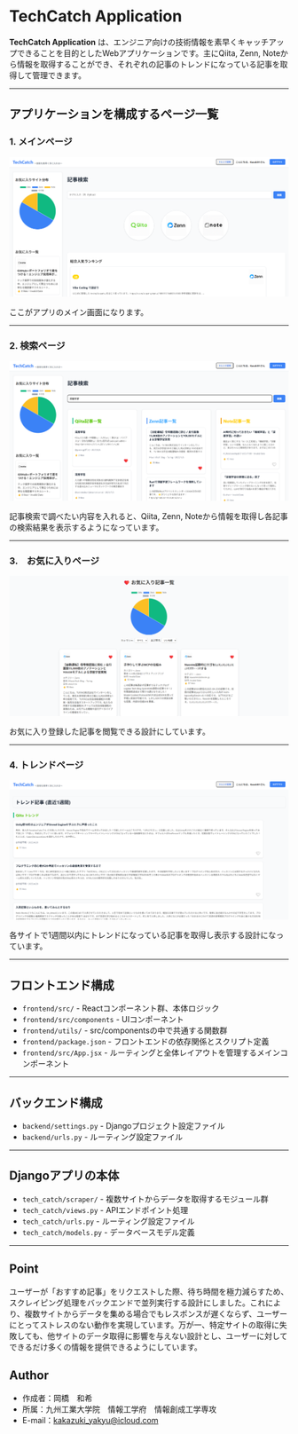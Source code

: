 # TechCatch Application

**TechCatch Application** は、エンジニア向けの技術情報を素早くキャッチアップできることを目的としたWebアプリケーションです。主にQiita, Zenn, Noteから情報を取得することができ、それぞれの記事のトレンドになっている記事を取得して管理できます。

---

## アプリケーションを構成するページ一覧

### 1. メインページ

![メインページ](img/MainScreen.png)

ここがアプリのメイン画面になります。

---

### 2. 検索ページ

![検索ページ](img/SearchScreen.png)

記事検索で調べたい内容を入れると、Qiita, Zenn, Noteから情報を取得し各記事の検索結果を表示するようになっています。

---

### 3.　お気に入りページ

![お気に入りページ](img/FavoriteScreen.png)

お気に入り登録した記事を閲覧できる設計にしています。

---


### 4. トレンドページ


![トレンドページ](img/TrendScreen.png)

各サイトで1週間以内にトレンドになっている記事を取得し表示する設計になっています。

---

## フロントエンド構成

- `frontend/src/` - Reactコンポーネント群、本体ロジック 
- `frontend/src/components` - UIコンポーネント
- `frontend/utils/` - src/componentsの中で共通する関数群
- `frontend/package.json` - フロントエンドの依存関係とスクリプト定義
- `frontend/src/App.jsx` - ルーティングと全体レイアウトを管理するメインコンポーネント

---

## バックエンド構成

- `backend/settings.py` - Djangoプロジェクト設定ファイル
- `backend/urls.py` - ルーティング設定ファイル

---

## Djangoアプリの本体
- `tech_catch/scraper/` - 複数サイトからデータを取得するモジュール群
- `tech_catch/views.py` - APIエンドポイント処理
- `tech_catch/urls.py` - ルーティング設定ファイル
- `tech_catch/models.py` - データベースモデル定義

---

## Point

ユーザーが「おすすめ記事」をリクエストした際、待ち時間を極力減らすため、スクレイピング処理をバックエンドで並列実行する設計にしました。これにより、複数サイトからデータを集める場合でもレスポンスが遅くならず、ユーザーにとってストレスのない動作を実現しています。万が一、特定サイトの取得に失敗しても、他サイトのデータ取得に影響を与えない設計とし、ユーザーに対してできるだけ多くの情報を提供できるようにしています。

## Author
 
 
* 作成者：岡橋　和希
* 所属：九州工業大学院　情報工学府　情報創成工学専攻
* E-mail：kakazuki_yakyu@icloud.com